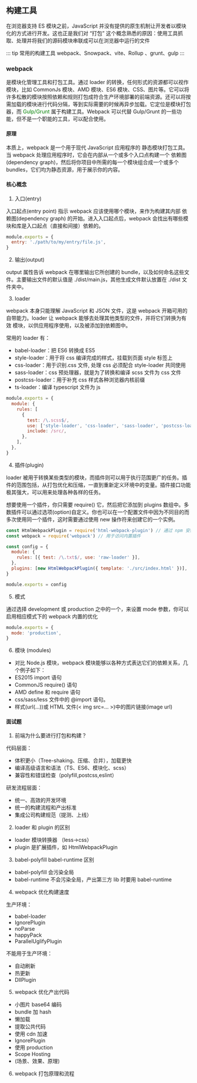 ## 构建工具

在浏览器支持 ES 模块之前，JavaScript 并没有提供的原生机制让开发者以模块化的方式进行开发。这也正是我们对 “打包” 这个概念熟悉的原因：使用工具抓取、处理并将我们的源码模块串联成可以在浏览器中运行的文件

::: tip 常用的构建工具
webpack、Snowpack、vite、Rollup 、grunt、gulp
:::

### webpack

是模块化管理工具和打包工具。通过 loader 的转换，任何形式的资源都可以视作模块，比如 CommonJs 模块、AMD 模块、ES6 模块、CSS、图片等。它可以将许多松散的模块按照依赖和规则打包成符合生产环境部署的前端资源。还可以将按需加载的模块进行代码分隔，等到实际需要的时候再异步加载。它定位是模块打包器，而 <span style="color:green">Gulp/Grunt</span> 属于构建工具。Webpack 可以代替 Gulp/Grunt 的一些功能，但不是一个职能的工具，可以配合使用。

#### 原理

本质上，webpack 是一个用于现代 JavaScript 应用程序的 静态模块打包工具。当 webpack 处理应用程序时，它会在内部从一个或多个入口点构建一个 依赖图(dependency graph)，然后将你项目中所需的每一个模块组合成一个或多个 bundles，它们均为静态资源，用于展示你的内容。

#### 核心概念

1. 入口(entry)

入口起点(entry point) 指示 webpack 应该使用哪个模块，来作为构建其内部 依赖图(dependency graph) 的开始。进入入口起点后，webpack 会找出有哪些模块和库是入口起点（直接和间接）依赖的。

```javascript
module.exports = {
  entry: './path/to/my/entry/file.js',
}
```

2. 输出(output)

output 属性告诉 webpack 在哪里输出它所创建的 bundle，以及如何命名这些文件。主要输出文件的默认值是 ./dist/main.js，其他生成文件默认放置在 ./dist 文件夹中。

3. loader

webpack 本身只能理解 JavaScript 和 JSON 文件，这是 webpack 开箱可用的自带能力。loader 让 webpack 能够去处理其他类型的文件，并将它们转换为有效 模块，以供应用程序使用，以及被添加到依赖图中。

常用的 loader 有：

- babel-loader：把 ES6 转换成 ES5
- style-loader：用于将 css 编译完成的样式，挂载到页面 style 标签上
- css-loader：用于识别.css 文件, 处理 css 必须配合 style-loader 共同使用
- sass-loader：css 预处理器，就是为了转换和编译 scss 文件为 css 文件
- postcss-loader：用于补充 css 样式各种浏览器内核前缀
- ts-loader：编译 typescript 文件为 js

```js
module.exports = {
  module: {
    rules: [
      {
        test: /\.scss$/,
        use: ['style-loader', 'css-loader', 'sass-loader', 'postcss-loader'],
        include: /src/,
      },
    ],
  },
}
```

4. 插件(plugin)

loader 被用于转换某些类型的模块，而插件则可以用于执行范围更广的任务。插件的范围包括，从打包优化和压缩，一直到重新定义环境中的变量。插件接口功能极其强大，可以用来处理各种各样的任务。

想要使用一个插件，你只需要 require() 它，然后把它添加到 plugins 数组中。多数插件可以通过选项(option)自定义。你也可以在一个配置文件中因为不同目的而多次使用同一个插件，这时需要通过使用 new 操作符来创建它的一个实例。

```js
const HtmlWebpackPlugin = require('html-webpack-plugin') // 通过 npm 安装
const webpack = require('webpack') // 用于访问内置插件

const config = {
  module: {
    rules: [{ test: /\.txt$/, use: 'raw-loader' }],
  },
  plugins: [new HtmlWebpackPlugin({ template: './src/index.html' })],
}

module.exports = config
```

5. 模式

通过选择 development 或 production 之中的一个，来设置 mode 参数，你可以启用相应模式下的 webpack 内置的优化

```js
module.exports = {
  mode: 'production',
}
```

6. 模块 (modules)

- 对比 Node.js 模块，webpack 模块能够以各种方式表达它们的依赖关系，几个例子如下：
- ES2015 import 语句
- CommonJS require() 语句
- AMD define 和 require 语句
- css/sass/less 文件中的 @import 语句。
- 样式(url(...))或 HTML 文件(< img src=... >)中的图片链接(image url)

#### 面试题

1. 前端为什么要进行打包和构建？

代码层面：

- 体积更小（Tree-shaking、压缩、合并），加载更快
- 编译高级语言和语法（TS、ES6、模块化、scss）
- 兼容性和错误检查（polyfill,postcss,eslint）

研发流程层面：

- 统一、高效的开发环境
- 统一的构建流程和产出标准
- 集成公司构建规范（提测、上线）

2. loader 和 plugin 的区别

- loader 模块转换器 （less->css）
- plugin 是扩展插件，如 HtmlWebpackPlugin

3. babel-polyfill babel-runtime 区别

- babel-polyfill 会污染全局
- babel-runtime 不会污染全局，产出第三方 lib 时要用 babel-runtime

4. webpack 优化构建速度

生产环境：

- babel-loader
- IgnorePlugin
- noParse
- happyPack
- ParallelUglifyPlugin

不能用于生产环境：

- 自动刷新
- 热更新
- DllPlugin

5. webpack 优化产出代码

- 小图片 base64 编码
- bundle 加 hash
- 懒加载
- 提取公共代码
- 使用 cdn 加速
- IgnorePlugin
- 使用 production
- Scope Hosting
- (场景、效果、原理)

6. webpack 打包原理和流程
